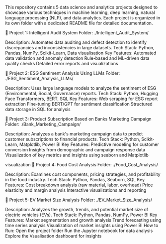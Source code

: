 This repository contains 5 data science and analytics projects designed to showcase various techniques in machine learning, deep learning, natural language processing (NLP), and data analytics. Each project is organized in its own folder with a dedicated README file for detailed documentation.


📌 Project 1: Intelligent Audit System
Folder: ./Intelligent_Audit_System/

Description: Automates data auditing and defect detection to identify discrepancies and inconsistencies in large datasets.
Tech Stack: Python, Pandas, NumPy, Scikit-Learn, Data visualisation
Key Features:
Automated data validation and anomaly detection
Rule-based and ML-driven data quality checks
Detailed error reports and visualizations


📌 Project 2: ESG Sentiment Analysis Using LLMs
Folder: ./ESG_Sentiment_Analysis_LLMs/

Description: Uses large language models to analyze the sentiment of ESG (Environmental, Social, Governance) reports.
Tech Stack: Python, Hugging Face Transformers, BERT, SQL
Key Features:
Web scraping for ESG report extraction
Fine-tuning BERT/GPT for sentiment classification
Structured data storage in SQL for analysis

📌 Project 3: Product Subscription Based on Banks Marketing Campaign
Folder: ./Bank_Marketing_Campaign/

Description: Analyzes a bank's marketing campaign data to predict customer subscriptions to financial products.
Tech Stack: Python, Scikit-Learn, Matplotlib, Power BI
Key Features:
Predictive modeling for customer conversion
Insights from demographic and campaign response data
Visualization of key metrics and insights using seaborn and Matplotlib

visualization
📌 Project 4: Food Cost Analysis
Folder: ./Food_Cost_Analysis/

Description: Examines cost components, pricing strategies, and profitability in the food industry.
Tech Stack: Python, Pandas, Seaborn, SQL
Key Features:
Cost breakdown analysis (raw material, labor, overhead)
Price elasticity and margin analysis
Interactive visualizations and reporting


📌 Project 5: EV Market Size Analysis
Folder: ./EV_Market_Size_Analysis/

Description: Analyzes the growth, trends, and potential market size of electric vehicles (EVs).
Tech Stack: Python, Pandas, NumPy, Power BI
Key Features:
Market segmentation and growth analysis
Trend forecasting using time series analysis
Visualization of market insights using Power BI
How to Run:
Open the project folder
Run the Jupyter notebook for data analysis
Explore the Vsualisation dashboard for insights



